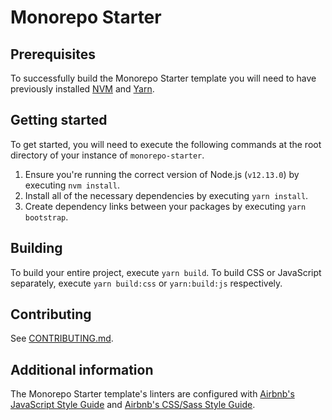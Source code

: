 # Monorepo Starter

## Prerequisites

To successfully build the Monorepo Starter template you will need to have previously installed [NVM](https://github.com/nvm-sh/nvm#installing-and-updating) and [Yarn](https://yarnpkg.com/getting-started/install).

## Getting started

To get started, you will need to execute the following commands at the root directory of your instance of `monorepo-starter`.

1. Ensure you're running the correct version of Node.js (`v12.13.0`) by executing `nvm install`.
2. Install all of the necessary dependencies by executing `yarn install`.
3. Create dependency links between your packages by executing `yarn bootstrap`.

## Building

To build your entire project, execute `yarn build`. To build CSS or JavaScript separately, execute `yarn build:css` or `yarn:build:js` respectively.

## Contributing

See [CONTRIBUTING.md](https://github.com/DanMad/monorepo-starter/blob/master/CONTRIBUTING.md).

## Additional information

The Monorepo Starter template's linters are configured with [Airbnb's JavaScript Style Guide](https://github.com/airbnb/javascript) and [Airbnb's CSS/Sass Style Guide](https://github.com/airbnb/css).
